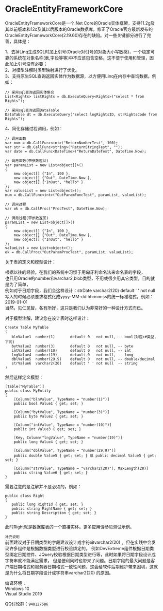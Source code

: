 # OracleEntityFrameworkCore

OracleEntityFrameworkCore是一个.Net Core的Oracle实体框架，支持11.2g及其以前版本和12c及其以后版本的Oracle数据库。修正了Oracle官方最新发布的OracleEntityFrameworkCore(2.19.60)存在的缺陷。对一些关键部分进行了完善，具体是：   
   
1、去掉Linq生成SQL时加上引号(Oracle对引号的对象大小写敏感)，一个稳定可靠的系统在对象名称(表,字段等等)中不应该包含空格，这不便于使用和管理，因此加上引号没有必要；   
2、对模型注解时类型映射进行了优化。   
3、支持原生SQL查询返回实体作为数据源，以方便用Linq在内存中查询数据，例如：
```
// 采用sql查询返回实体集合   
List<Rights> listRights = db.ExecuteQuery<Rights>("select * from Rights");
   
// 采用sql查询返回DataTable   
DataTable dt = db.ExecuteQuery("select lngRightsID, strRightsCode from Rights"); 
```

4、简化存储过程调用，例如：   
```
// 调用函数
var num = db.CallFunc<int>("ReturnNumberTest", 100);
var str = db.CallFunc<string>("ReturnStringTest", "");
var date = db.CallFunc<DateTime>("ReturnDateTest", DateTime.Now);

// 调用函数(带参数返回)
var paramList = new List<object[]>()
{
    new object[] {"In", 100 },
    new object[] {"Out", DateTime.Now },
    new object[] {"InOut", "hello" }
};
var valueList = new List<object>();
num = db.CallFunc<int>("OutParamFuncTest", paramList, valueList);

// 调用过程
var ok = db.CallProc("ProcTest", DateTime.Now);

// 调用过程(带参数返回)
paramList = new List<object[]>()
{
    new object[] {"In", 100 },
    new object[] {"Out", DateTime.Now },
    new object[] {"InOut", "hello" }
};
valueList = new List<object>();
ok = db.CallProc("OutParamProcTest", paramList, valueList);
```
  
关于表的定义和模型设计：   
   
根据以往的经验，在我们的系统中习惯于用匈牙利命名法来命名表的字段，   
也只用Oracle的number和varchar2,blob类型，不用或很少用其它类型，目的就是为了简单，   
例如对于日期字段，我们会这样设计：strDate  varchar2(20) default ' ' not null   
写入的时候必须要求格式化成yyyy-MM-dd hh:mm:ss的统一标准格式，例如：2019-01-01   
当然，见仁见智，各有所好，这只是我们认为非常好的一种设计方式而已。   
   
对于模型注解，建议您在设计表时这样设计：
   
```
Create Table MyTable   
(   
   blnValue1  number(1)       default 0   not null, -- bool(对应c#类型,下同)   
   bytValue2  number(3)       default 0   not null, -- byte   
   intValue3  number(10)      default 0   not null, -- int   
   lngValue4  number(19)      default 0   not null, -- long   
   dblValue5  number(29,9)    default 0   not null, -- double/decimal   
   strValue6  varchar2(20)    default ' ' not null  -- string   
)   
```    
然后这样定义模型：
  
```
[Table("MyTable")]   
public class MyEntity   
{     
    [Column("blnValue", TypeName = "number(1)")]    
    public bool Value1 { get; set; }    
       
    [Column("bytValue", TypeName = "number(3)")]   
    public byte Value2 { get; set; }   
       
    [Column("intValue", TypeName = "number(10)")]   
    public int Value3 { get; set; }   
       
    [Key, Column("lngValue", TypeName = "number(19)")]   
    public long Value4 { get; set; }   
       
    [Column("dblValue", TypeName = "number(29,9)")]   
    public double Value5 { get; set; } 或 public decimal Value5 { get; set; }    
       
    [Column("strValue", TypeName = "varchar2(20)"), MaxLength(20)]   
    public string Value6 { get; set; }   
}   
```
   
需要注意的是注解并不是必须的，例如： 
```
public class Right   
{   
   public long RightId { get; set; }   
   public string RightName { get; set; }   
   public string Description { get; set; }   
}
```
此时Right就是数据库表的一个直接实体。更多应用请参见测试示例。   

```补充说明```   
前面建议对于日期类型的字段建议设计成字符串varchar2(20) 。但在实践中会发现许多组件是根据数据类型进行校验绑定的，
例如DevExtreme组件根据日期类型绑定日期控件、JQuery校验根据日期类型进行等，此时如果将日期字段设计成字符串就不能满足需求，
但是便利同时也带来了问题。日期字段的最大问题是客户端日期格式和服务器日期格式一致性问题，这会给软件后期维护带来困境，这就是为什么将日期字段设计成字符串varchar2(20) 的原因。   

编译环境：   
Windows 10   
Visual Studio 2019   
 
QQ讨论群：```948127686```   
